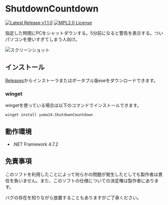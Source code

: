 # ShutdownCountdown
[![Latest Release v1.1.0](https://img.shields.io/badge/latest-v1.1.0-green)](https://github.com/yuma140902/ShutdownCountdown/releases)
[![MPL2.0 License](https://img.shields.io/badge/License-MPL2.0-blue)](LICENSE)

指定した時間にPCをシャットダウンする。5分前になると警告を表示する。ついパソコンを使いすぎてしまう人向け。

![スクリーンショット](https://i.imgur.com/sq9EzWg.png)

## インストール

[Releases](https://github.com/yuma140902/ShutdownCountdown/releases)からインストーラまたはポータブル版exeをダウンロードできます。

### winget

wingetを使っている場合は以下のコマンドでインストールできます。

```sh
winget install yuma14.ShutdownCountdown
```

## 動作環境
 - .NET Framework 4.7.2

## 免責事項
このソフトを利用したことによって何らかの問題が発生したとしても製作者は責任を負いません。また、このソフトの仕様についての決定権は製作者にあります。

バグの存在を知りながら放置することもありますがご了承ください。
